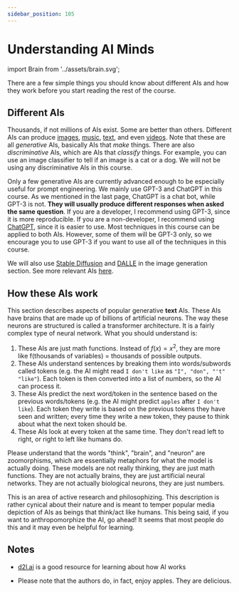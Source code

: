 ```yaml
---
sidebar_position: 105
---
```

#   Understanding AI Minds


import Brain from '../assets/brain.svg';


<div style={{textAlign: 'center'}}>
  <Brain style={{width:"500px",height:"200px",verticalAlign:"top"}}/>
</div>


There are a few simple things you should know about different AIs and how they work before you start reading the rest of the course.


## Different AIs

Thousands, if not millions of AIs exist. Some are better than others. Different AIs can produce [images](https://openai.com/product/dall-e-2), [music](https://google-research.github.io/seanet/musiclm/examples/), [text](https://platform.openai.com/playground), and even [videos](https://makeavideo.studio/). Note that these are all *generative* AIs, basically AIs that *make* things. There are also *discriminative* AIs, which are AIs that *classify* things. For example, you can use an image classifier to tell if an image is a cat or a dog. We will not be using any discriminative AIs in this course.


Only a few generative AIs are currently advanced enough to be especially useful for prompt engineering. We mainly use GPT-3 and ChatGPT in this course. As we mentioned in the last page, ChatGPT is a chat bot, while GPT-3 is not. **They will usually produce different responses when asked the same question**. If you are a developer, I recommend using GPT-3, since it is more reproducible. If you are a non-developer, I recommend using [ChatGPT](https://learnprompting.org/docs/category/%EF%B8%8F-image-prompting), since it is easier to use. Most techniques in this course can be applied to both AIs. However, some of them will be GPT-3 only, so we encourage you to use GPT-3 if you want to use all of the techniques in this course.

We will also use [Stable Diffusion](https://beta.dreamstudio.ai/home) and [DALLE](https://openai.com/product/dall-e-2) in the image generation section. See more relevant AIs [here](https://learnprompting.org/docs/products#chatbots).

## How these AIs work

This section describes aspects of popular generative **text** AIs. These AIs have brains that are made up of billions of artificial neurons. The way these neurons are structured is called a transformer architecture. It is a fairly complex type of neural network. What you should understand is:

1. These AIs are just math functions. Instead of $f(x) = x^2$, they are more like f(thousands of variables) = thousands of possible outputs.
2. These AIs understand sentences by breaking them into words/subwords called tokens (e.g. the AI might read `I don't like` as `"I", "don", "'t" "like"`). Each token is then converted into a list of numbers, so the AI can process it.
3. These AIs predict the next word/token in the sentence based on the previous words/tokens (e.g. the AI might predict `apples` after `I don't like`). Each token they write is based on the previous tokens they have seen and written; every time they write a new token, they pause to think about what the next token should be.
4. These AIs look at every token at the same time. They don't read left to right, or right to left like humans do. 

Please understand that the words "think", "brain", and "neuron" are zoomorphisms, which are essentially metaphors for what the model is actually doing. These models are not really thinking, they are just math functions. They are not actually brains, they are just artificial neural networks. They are not actually biological neurons, they are just numbers.

This is an area of active research and philosophizing. This description is rather cynical about their nature and is meant to temper popular media depiction of AIs as beings that think/act like humans. This being said, if you want to anthropomorphize the AI, go ahead! It seems that most people do this and it may even be helpful for learning.


## Notes

- [d2l.ai](https://www.d2l.ai) is a good resource for learning about how AI works

- Please note that the authors do, in fact, enjoy apples. They are delicious.
